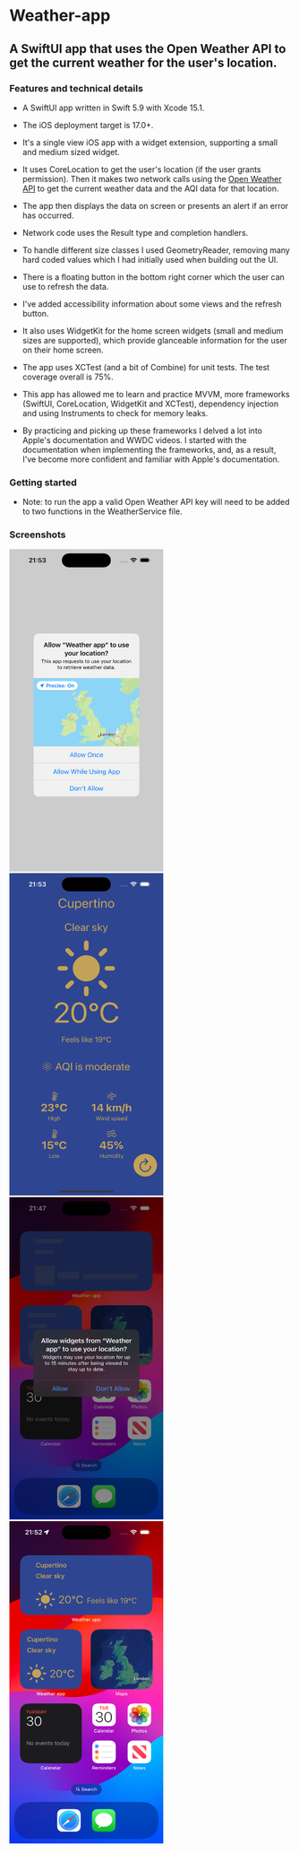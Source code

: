 # Weather-app

## A SwiftUI app that uses the Open Weather API to get the current weather for the user's location.

### Features and technical details
  - A SwiftUI app written in Swift 5.9 with Xcode 15.1.
  - The iOS deployment target is 17.0+.
  - It's a single view iOS app with a widget extension, supporting a small and medium sized widget.
  - It uses CoreLocation to get the user's location (if the user grants permission). Then it makes two network calls using the [Open Weather API](https://openweathermap.org/api) to get the current weather data and the AQI data for that location.
  - The app then displays the data on screen or presents an alert if an error has occurred.
    
  - Network code uses the Result type and completion handlers.
  - To handle different size classes I used GeometryReader, removing many hard coded values which I had initially used when building out the UI.
  - There is a floating button in the bottom right corner which the user can use to refresh the data.
  - I've added accessibility information about some views and the refresh button.
  - It also uses WidgetKit for the home screen widgets (small and medium sizes are supported), which provide glanceable information for the user on their home screen.
  - The app uses XCTest (and a bit of Combine) for unit tests. The test coverage overall is 75%.
    
  - This app has allowed me to learn and practice MVVM, more frameworks (SwiftUI, CoreLocation, WidgetKit and XCTest), dependency injection and using Instruments to check for memory leaks.
  - By practicing and picking up these frameworks I delved a lot into Apple's documentation and WWDC videos. I started with the documentation when implementing the frameworks, and, as a result, I've become more confident and familiar with Apple's documentation.

### Getting started
  - Note: to run the app a valid Open Weather API key will need to be added to two functions in the WeatherService file.


### Screenshots

<img src="https://github.com/steven-hill/Weather-app/blob/main/App%201.png?raw=true" width="275" height="575">
<img src="https://github.com/steven-hill/Weather-app/blob/main/App%202.png?raw=true" width="275" height="575">
<img src="https://github.com/steven-hill/Weather-app/blob/main/Widget%201.png?raw=true" width="275" height="575">
<img src="https://github.com/steven-hill/Weather-app/blob/main/Widget%202.png?raw=true" width="275" height="575">
